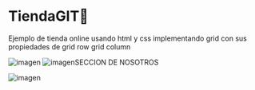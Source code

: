 # TiendaGIT💋 
Ejemplo de tienda online usando html y css implementando grid con sus propiedades de grid row grid column



![imagen](https://user-images.githubusercontent.com/66178208/181863300-d618cb96-e17e-432f-b1f2-f714440b3738.png)
![imagen](https://user-images.githubusercontent.com/66178208/181863330-2788e330-dc55-44a2-8091-612e3e7e5023.png)SECCION DE NOSOTROS

![imagen](https://user-images.githubusercontent.com/66178208/182482388-55064af1-451f-4757-a590-5ed8dd2bccfd.png)
